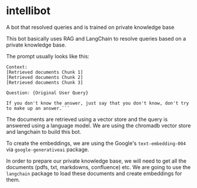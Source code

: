# intellibot

A bot that resolved queries and is trained on private knowledge base

This bot basically uses RAG and LangChain to resolve queries based on a private knowledge base.

The prompt usually looks like this:

```You are a helpful assistant that answers questions based on the provided context. If you don't know the answer, just say that you don't know, don't try to make up an answer.
Context: 
[Retrieved documents Chunk 1]
[Retrieved documents Chunk 2]
[Retrieved documents Chunk 3]

Question: {Original User Query}

If you don't know the answer, just say that you don't know, don't try to make up an answer.```
```

The documents are retrieved using a vector store and the query is answered using a language model.
We are using the chromadb vector store and langchain to build this bot.

To create the embeddings, we are using the Google's `text-embedding-004` via `google-generativeai` package.

In order to prepare our private knowledge base, we will need to get all the documents (pdfs, txt, markdowns, confluence) etc.
We are going to use the `langchain` package to load these documents and create embeddings for them.
